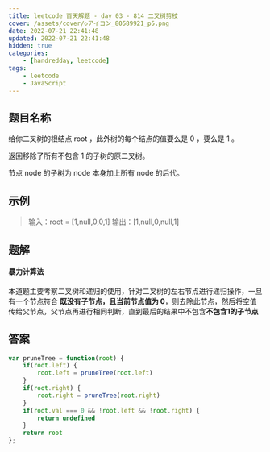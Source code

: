 ```yaml
---
title: leetcode 百天解题 - day 03 - 814 二叉树剪枝
cover: /assets/cover/◇アイコン_80589921_p5.png
date: 2022-07-21 22:41:48
updated: 2022-07-21 22:41:48
hidden: true
categories:
    - [handredday, leetcode]
tags:
    - leetcode
    - JavaScript
---
```

## 题目名称
给你二叉树的根结点 root ，此外树的每个结点的值要么是 0 ，要么是 1 。

返回移除了所有不包含 1 的子树的原二叉树。

节点 node 的子树为 node 本身加上所有 node 的后代。

## 示例

>输入：root = [1,null,0,0,1]
输出：[1,null,0,null,1]

## 题解

#### 暴力计算法

本道题主要考察二叉树和递归的使用，针对二叉树的左右节点进行递归操作，一旦有一个节点符合 **既没有子节点，且当前节点值为 0**，则去除此节点，然后将空值传给父节点，父节点再进行相同判断，直到最后的结果中不包含**不包含1的子节点**

## 答案

~~~js
var pruneTree = function(root) {
    if(root.left) {
        root.left = pruneTree(root.left)
    }
    if(root.right) {
        root.right = pruneTree(root.right)
    }
    if(root.val === 0 && !root.left && !root.right) {
        return undefined
    }
    return root
};
~~~